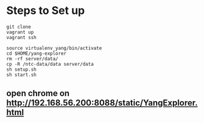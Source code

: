 # Steps to Set up
```
git clone
vagrant up
vagrant ssh

source virtualenv_yang/bin/activate
cd $HOME/yang-explorer
rm -rf server/data/
cp -R /ntc-data/data server/data
sh setup.sh
sh start.sh
```
## open chrome on http://192.168.56.200:8088/static/YangExplorer.html

